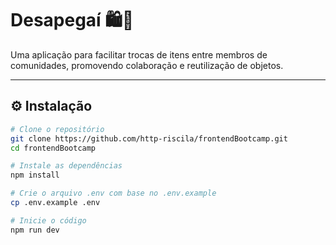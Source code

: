 # Desapegaí 🛍️🤝

Uma aplicação para facilitar trocas de itens entre membros de comunidades, promovendo colaboração e reutilização de objetos.

---

## ⚙️ Instalação

```bash
# Clone o repositório
git clone https://github.com/http-riscila/frontendBootcamp.git
cd frontendBootcamp

# Instale as dependências
npm install

# Crie o arquivo .env com base no .env.example
cp .env.example .env

# Inicie o código
npm run dev
```

